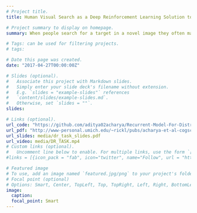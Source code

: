 ```yaml
---
# Project title.
title: Human Visual Search as a Deep Reinforcement Learning Solution to a POMDP

# Project summary to display on homepage.
summary: When people search for a target in a novel image they often make use of eye movements to bring the relatively high acuity fovea to bear on areas of interest. The strategies that control these eye movements for visual search have been of substantial scientific interest. In the current article we report a new computational model that shows how strategies for visual search are an emergent consequence of perceptual/motor constraints and approximately optimal strategies. The model solves a Partially Observable Markov Decision Process (POMDP) using deep Q-learning to acquire strategies that optimise the tradeoff between speed and accuracy. Results are reported for the Distractor-ratio task.

# Tags: can be used for filtering projects.
# tags:

# Date this page was created.
date: "2017-04-27T00:00:00Z"

# Slides (optional).
#   Associate this project with Markdown slides.
#   Simply enter your slide deck's filename without extension.
#   E.g. `slides = "example-slides"` references 
#   `content/slides/example-slides.md`.
#   Otherwise, set `slides = ""`.
slides:

# Links (optional).
url_code: "https://github.com/aditya02acharya/Recurrent-Model-For-Distractor-Ratio"
url_pdf: "http://www-personal.umich.edu/~rickl/pubs/acharya-et-al-cogsci17.pdf"
url_slides: media/dr_task_slides.pdf
url_video: media/DR_TASK.mp4
# Custom links (optional).
#   Uncomment line below to enable. For multiple links, use the form `[{...}, {...}, {...}]`.
#links = [{icon_pack = "fab", icon="twitter", name="Follow", url = "https://twitter.com/georgecushen"}]

# Featured image
# To use, add an image named `featured.jpg/png` to your project's folder. 
# Focal point (optional)
# Options: Smart, Center, TopLeft, Top, TopRight, Left, Right, BottomLeft, Bottom, BottomRight
image:
  caption:
  focal_point: Smart
---
```

